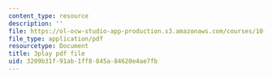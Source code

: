 ```yaml
---
content_type: resource
description: ''
file: https://ol-ocw-studio-app-production.s3.amazonaws.com/courses/10-34-numerical-methods-applied-to-chemical-engineering-fall-2015/3209b31f91ab1ff8845a84620e4ae7fb_M19mzHT8JM4.pdf
file_type: application/pdf
resourcetype: Document
title: 3play pdf file
uid: 3209b31f-91ab-1ff8-845a-84620e4ae7fb
---
```

